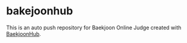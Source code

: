 # bakejoonhub
This is an auto push repository for Baekjoon Online Judge created with [BaekjoonHub](https://github.com/BaekjoonHub/BaekjoonHub).

